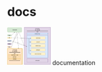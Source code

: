 # docs

<p align="left">
  <img src="./gear_docs.png" width="100" syle="padding: 40px" 
</p>
documentation
